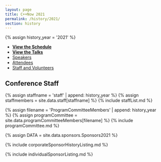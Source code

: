 ```yaml
---
layout: page
title: C++Now 2021
permalink: /history/2021/
section: history
---
```


{% assign history_year = '2021' %}


* **[View the Schedule](/history/2021/schedule/)**
* **[View the Talks](/history/2021/talks/)**
* [Speakers](https://cppnow2021.sched.com/directory/speakers)
* [Attendees](https://cppnow2021.sched.com/directory/attendees)
* [Staff and Volunteers](https://cppnow2021.sched.com/directory/artists)

## Conference Staff

{% assign staffname = 'staff' | append: history_year %}
{% assign staffmembers = site.data.staff[staffname] %}
{% include staffList.md %}

{% assign filename = 'ProgramCommitteeMembers' | append: history_year %}
{% assign programCommittee = site.data.programCommitteeMembers[filename] %}
{% include programCommittee.md %}


{% assign DATA = site.data.sponsors.Sponsors2021 %}

{% include corporateSponsorHistoryListing.md %}

{% include individualSponsorListing.md %}
